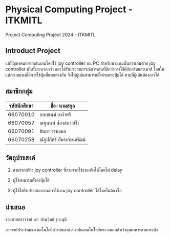 # Physical Computing Project - ITKMITL
Project Computing Project 2024 - ITKMITL

## Introduct Project
แก้ปัญหาคนอยากเล่นเกมโดยใช้ joy controller บน PC สำหรับบางเกมนั้นการเล่นด้วย joy controller มันทั้งสะดวกกว่า และได้รับประสบการณ์การเล่นที่ดีกว่าการใช้คีย์บอร์ดและเมาส์ โดยในแต่ละเกมเองก็มีการใช้ปุ่มที่แตกต่างกัน จึงให้ผู้เล่นสามารถตั้งค่าแต่ละปุ่มได้ ตามที่ผู้เล่นต้องการได้

## สมาชิกกลุ่ม
| รหัสนักศึกษา | ชื่อ-นามสกุล |
| -------- | --- |
| 66070010 | กอบชนม์ เหง้าศรี |
| 66070057 | ณฐนนท์ ส่องสกาวฟ้า |
| 66070091 | ธันยา วรมงคล |
| 66070258 | ณัฐปภัสร์ อัครเกษมพัฒน์ |

## วัตถุประสงค์
  1. สามารถสร้าง joy controller ที่สามารถใช้งานจริงได้โดยไม่ delay
 
  2. ผู้ใช้สามารถตั้งค่าปุ่มไดิ
  
  3. ผู้ใช้ได้รับประสบการณ์การใช้งาน joy controller ได้โดยไม่ต้องซื้อ

## นำเสนอ
รองศาสตราจารย์ ดร. ปานวิทย์ ธุวะนุติ

อาจารย์ประจำคณะเทคโนโลยีสารสนเทศ สถาบันเทคโนโลยีพระจอมเกล้าเจ้าคุณทหารลาดกระบัง
